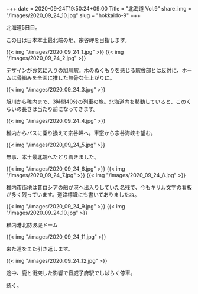 +++
date  = 2020-09-24T19:50:24+09:00
Title = "北海道 Vol.9"
share_img = "/images/2020_09_24_10.jpg"
slug = "hokkaido-9"
+++

北海道5日目。

この日は日本本土最北端の地、宗谷岬を目指します。

{{< img "/images/2020_09_24_1.jpg" >}}
{{< img "/images/2020_09_24_2.jpg" >}}
<p class="caption">デザインがお気に入りの旭川駅。木のぬくもりを感じる駅舎部とは反対に、ホームは骨組みを全面に推した無骨な仕上がりに。</p>
{{< img "/images/2020_09_24_3.jpg" >}}
<p class="caption">旭川から稚内まで、3時間40分の列車の旅。北海道内を移動していると、このくらいの長さは当たり前になってきます。</p>
{{< img "/images/2020_09_24_4.jpg" >}}
<p class="caption">稚内からバスに乗り換えて宗谷岬へ。車窓から宗谷海峡を望む。</p>
{{< img "/images/2020_09_24_5.jpg" >}}
<p class="caption">無事、本土最北端へたどり着きました。</p>
{{< img "/images/2020_09_24_6.jpg" >}}
{{< img "/images/2020_09_24_7.jpg" >}}
{{< img "/images/2020_09_24_8.jpg" >}}

稚内市街地は昔ロシアの船が港へ出入りしていた名残で、今もキリル文字の看板が多く残っています。道路標識にも書いてありましたね。

{{< img "/images/2020_09_24_9.jpg" >}}
{{< img "/images/2020_09_24_10.jpg" >}}
<p class="caption">稚内港北防波堤ドーム</p>
{{< img "/images/2020_09_24_11.jpg" >}}
<p class="caption">来た道をまた引き返します。</p>
{{< img "/images/2020_09_24_12.jpg" >}}
<p class="caption">途中、鹿と衝突した影響で音威子府駅でしばらく停車。</p>

続く。